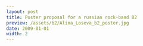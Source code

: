```yaml
---
layout: post
title: Poster proposal for a russian rock-band B2
preview: /assets/b2/Alina_Loseva_b2_poster.jpg
date: 2009-01-01
width: 2
---
```

